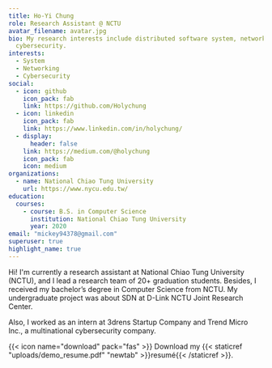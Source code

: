 ```yaml
---
title: Ho-Yi Chung
role: Research Assistant @ NCTU
avatar_filename: avatar.jpg
bio: My research interests include distributed software system, networking and
  cybersecurity.
interests:
  - System
  - Networking
  - Cybersecurity
social:
  - icon: github
    icon_pack: fab
    link: https://github.com/Holychung
  - icon: linkedin
    icon_pack: fab
    link: https://www.linkedin.com/in/holychung/
  - display:
      header: false
    link: https://medium.com/@holychung
    icon_pack: fab
    icon: medium
organizations:
  - name: National Chiao Tung University
    url: https://www.nycu.edu.tw/
education:
  courses:
    - course: B.S. in Computer Science
      institution: National Chiao Tung University
      year: 2020
email: "mickey94378@gmail.com"
superuser: true
highlight_name: true
---
```


Hi! I'm currently a research assistant at National Chiao Tung University (NCTU), and I lead a research team of 20+ graduation students.
Besides, I received my bachelor’s degree in Computer Science from NCTU. My undergraduate project was about SDN at D-Link NCTU Joint Research Center. 

Also, I worked as an intern at 3drens Startup Company and Trend Micro Inc., a multinational cybersecurity company. 

{{< icon name="download" pack="fas" >}} Download my {{< staticref "uploads/demo_resume.pdf" "newtab" >}}resumé{{< /staticref >}}.